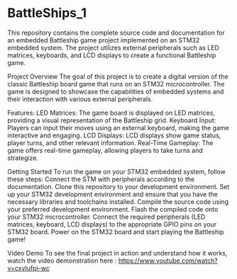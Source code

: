 # BattleShips_1


This repository contains the complete source code and documentation for an embedded Battleship game project implemented on an STM32 embedded system. 
The project utilizes external peripherals such as LED matrices, keyboards, and LCD displays to create a functional Battleship game.

Project Overview
The goal of this project is to create a digital version of the classic Battleship board game that runs on an STM32 microcontroller. 
The game is designed to showcase the capabilities of embedded systems and their interaction with various external peripherals.

Features:
LED Matrices: The game board is displayed on LED matrices, providing a visual representation of the Battleship grid.
Keyboard Input: Players can input their moves using an external keyboard, making the game interactive and engaging.
LCD Displays: LCD displays show game status, player turns, and other relevant information.
Real-Time Gameplay: The game offers real-time gameplay, allowing players to take turns and strategize.

Getting Started
To run the game on your STM32 embedded system, follow these steps:
Connect the STM with peripherals according to the documentation.
Clone this repository to your development environment.
Set up your STM32 development environment and ensure that you have the necessary libraries and toolchains installed.
Compile the source code using your preferred development environment.
Flash the compiled code onto your STM32 microcontroller.
Connect the required peripherals (LED matrices, keyboard, LCD displays) to the appropriate GPIO pins on your STM32 board.
Power on the STM32 board and start playing the Battleship game!

Video Demo
To see the final project in action and understand how it works, watch the video demonstration here : https://www.youtube.com/watch?v=cxyIufpi-wc





